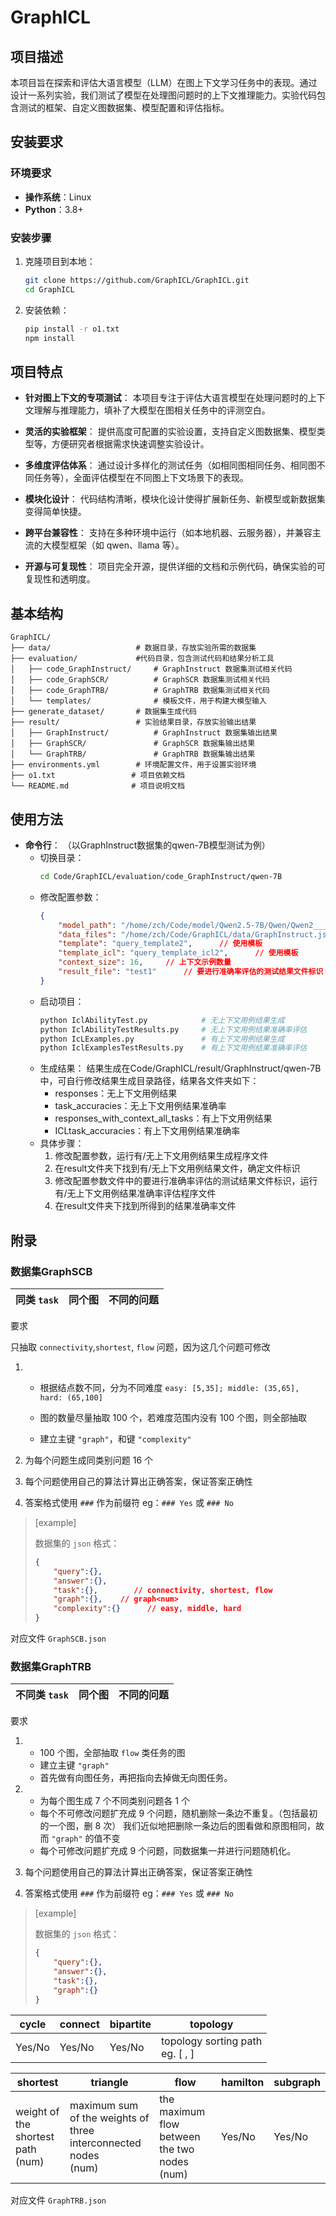 # GraphICL

## 项目描述

本项目旨在探索和评估大语言模型（LLM）在图上下文学习任务中的表现。通过设计一系列实验，我们测试了模型在处理图问题时的上下文推理能力。实验代码包含测试的框架、自定义图数据集、模型配置和评估指标。

## 安装要求

### 环境要求

- **操作系统**：Linux
- **Python**：3.8+

### 安装步骤

1. 克隆项目到本地：
    ```bash
    git clone https://github.com/GraphICL/GraphICL.git
    cd GraphICL
    ```

2. 安装依赖：
    ```bash
    pip install -r o1.txt
    npm install
    ```

## 项目特点

- **针对图上下文的专项测试**：
本项目专注于评估大语言模型在处理问题时的上下文理解与推理能力，填补了大模型在图相关任务中的评测空白。

- **灵活的实验框架**：
提供高度可配置的实验设置，支持自定义图数据集、模型类型等，方便研究者根据需求快速调整实验设计。

- **多维度评估体系**：
通过设计多样化的测试任务（如相同图相同任务、相同图不同任务等），全面评估模型在不同图上下文场景下的表现。

- **模块化设计**：
代码结构清晰，模块化设计使得扩展新任务、新模型或新数据集变得简单快捷。

- **跨平台兼容性**：
支持在多种环境中运行（如本地机器、云服务器），并兼容主流的大模型框架（如 qwen、llama 等）。

- **开源与可复现性**：
项目完全开源，提供详细的文档和示例代码，确保实验的可复现性和透明度。

## 基本结构
    GraphICL/
    ├── data/                   # 数据目录，存放实验所需的数据集
    ├── evaluation/             #代码目录，包含测试代码和结果分析工具
    │   ├── code_GraphInstruct/     # GraphInstruct 数据集测试相关代码
    │   ├── code_GraphSCR/          # GraphSCR 数据集测试相关代码
    │   ├── code_GraphTRB/          # GraphTRB 数据集测试相关代码
    │   └── templates/              # 模板文件，用于构建大模型输入
    ├── generate_dataset/       # 数据集生成代码
    ├── result/                 # 实验结果目录，存放实验输出结果
    │   ├── GraphInstruct/          # GraphInstruct 数据集输出结果
    │   ├── GraphSCR/               # GraphSCR 数据集输出结果
    │   └── GraphTRB/               # GraphTRB 数据集输出结果
    ├── environments.yml        # 环境配置文件，用于设置实验环境
    ├── o1.txt                 # 项目依赖文档
    └── README.md              # 项目说明文档

## 使用方法

- **命令行**：
    （以GraphInstruct数据集的qwen-7B模型测试为例）
    - 切换目录：
        ```bash
        cd Code/GraphICL/evaluation/code_GraphInstruct/qwen-7B
        ```
    - 修改配置参数：
        ```json
        {
            "model_path": "/home/zch/Code/model/Qwen2.5-7B/Qwen/Qwen2___5-7B-Instruct",     // 模型路径
            "data_files": "/home/zch/Code/GraphICL/data/GraphInstruct.json",        // 数据集路径
            "template": "query_template2",      // 使用模板
            "template_icl": "query_template_icl2",      // 使用模板
            "context_size": 16,     // 上下文示例数量
            "result_file": "test1"      // 要进行准确率评估的测试结果文件标识
        }
        ```
    - 启动项目：
        ```bash
        python IclAbilityTest.py            # 无上下文用例结果生成
        python IclAbilityTestResults.py     # 无上下文用例结果准确率评估
        python IcLExamples.py               # 有上下文用例结果生成
        python IclExamplesTestResults.py    # 有上下文用例结果准确率评估
        ```
    - 生成结果：
        结果生成在Code/GraphICL/result/GraphInstruct/qwen-7B中，可自行修改结果生成目录路径，结果各文件夹如下：
        - responses：无上下文用例结果
        - task_accuracies：无上下文用例结果准确率
        - responses_with_context_all_tasks：有上下文用例结果
        - ICLtask_accuracies：有上下文用例结果准确率
    - 具体步骤：
        1. 修改配置参数，运行有/无上下文用例结果生成程序文件
        2. 在result文件夹下找到有/无上下文用例结果文件，确定文件标识
        3. 修改配置参数文件中的要进行准确率评估的测试结果文件标识，运行有/无上下文用例结果准确率评估程序文件
        4. 在result文件夹下找到所得到的结果准确率文件

## 附录

### 数据集GraphSCB

| 同类 `task` | 同个图 | 不同的问题 |
| ----------- | ------ | ---------- |

要求

只抽取 `connectivity`,`shortest`, `flow` 问题，因为这几个问题可修改
1. - 根据结点数不同，分为不同难度
     `easy: [5,35]; middle: (35,65], hard: (65,100]` 
   - 图的数量尽量抽取 100 个，若难度范围内没有 100 个图，则全部抽取
   
   - 建立主键 `"graph"`，和键 `"complexity"`
   
2. 为每个问题生成同类别问题 16 个

3. 每个问题使用自己的算法计算出正确答案，保证答案正确性

4. 答案格式使用 `###` 作为前缀符
   eg：`### Yes` 或 `### No`

> [example]
>
> 数据集的 `json` 格式：
>
> ```json
> {
>     "query":{},
>     "answer":{},
>     "task":{},		// connectivity, shortest, flow
>     "graph":{},    // graph<num>
>     "complexity":{}      // easy, middle, hard
> }
> ```
>

对应文件 `GraphSCB.json`

### 数据集GraphTRB

| 不同类 `task` | 同个图 | 不同的问题 |
| ------------- | ------ | ---------- |

要求

1. - 100 个图，全部抽取 `flow` 类任务的图
   - 建立主键 `"graph"`
   - 首先做有向图任务，再把指向去掉做无向图任务。

2. - 为每个图生成 7 个不同类别问题各 1 个
   - 每个不可修改问题扩充成 9 个问题，随机删除一条边不重复。（包括最初的一个图，删 8 次）
    我们近似地把删除一条边后的图看做和原图相同，故而 `"graph"` 的值不变
   - 每个可修改问题扩充成 9 个问题，同数据集一并进行问题随机化。 

3. 每个问题使用自己的算法计算出正确答案，保证答案正确性

4. 答案格式使用 `###` 作为前缀符
   eg：`### Yes` 或 `### No`

> [example]
>
> 数据集的 `json` 格式：
>
> ```json
> {
>     "query":{},
>     "answer":{},
>     "task":{},
>     "graph":{}
> }
> ```

| cycle  | connect | bipartite | topology                             |
| ------ | ------- | --------- | ------------------------------------ |
| Yes/No | Yes/No  | Yes/No    | topology sorting path<br />eg. [ , ] |

| shortest                               | triangle                                                     | flow                                              | hamilton | subgraph |
| -------------------------------------- | ------------------------------------------------------------ | ------------------------------------------------- | -------- | -------- |
| weight of the shortest path<br />(num) | maximum sum of the weights of three interconnected nodes<br />(num) | the maximum flow between the two nodes<br />(num) | Yes/No   | Yes/No   |

对应文件 `GraphTRB.json`